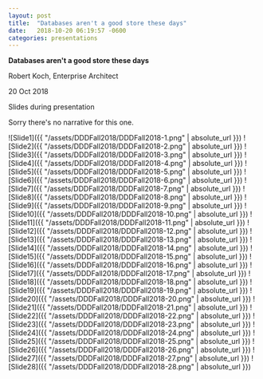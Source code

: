 ```yaml
---
layout: post
title:  "Databases aren't a good store these days"
date:   2018-10-20 06:19:57 -0600
categories: presentations
---
```

**Databases aren't a good store these days**

Robert Koch, Enterprise Architect

20 Oct 2018

Slides during presentation

Sorry there's no narrative for this one.

![Slide1]({{ "/assets/DDDFall2018/DDDFall2018-1.png" | absolute_url }})
![Slide2]({{ "/assets/DDDFall2018/DDDFall2018-2.png" | absolute_url }})
![Slide3]({{ "/assets/DDDFall2018/DDDFall2018-3.png" | absolute_url }})
![Slide4]({{ "/assets/DDDFall2018/DDDFall2018-4.png" | absolute_url }})
![Slide5]({{ "/assets/DDDFall2018/DDDFall2018-5.png" | absolute_url }})
![Slide6]({{ "/assets/DDDFall2018/DDDFall2018-6.png" | absolute_url }})
![Slide7]({{ "/assets/DDDFall2018/DDDFall2018-7.png" | absolute_url }})
![Slide8]({{ "/assets/DDDFall2018/DDDFall2018-8.png" | absolute_url }})
![Slide9]({{ "/assets/DDDFall2018/DDDFall2018-9.png" | absolute_url }})
![Slide10]({{ "/assets/DDDFall2018/DDDFall2018-10.png" | absolute_url }})
![Slide11]({{ "/assets/DDDFall2018/DDDFall2018-11.png" | absolute_url }})
![Slide12]({{ "/assets/DDDFall2018/DDDFall2018-12.png" | absolute_url }})
![Slide13]({{ "/assets/DDDFall2018/DDDFall2018-13.png" | absolute_url }})
![Slide14]({{ "/assets/DDDFall2018/DDDFall2018-14.png" | absolute_url }})
![Slide15]({{ "/assets/DDDFall2018/DDDFall2018-15.png" | absolute_url }})
![Slide16]({{ "/assets/DDDFall2018/DDDFall2018-16.png" | absolute_url }})
![Slide17]({{ "/assets/DDDFall2018/DDDFall2018-17.png" | absolute_url }})
![Slide18]({{ "/assets/DDDFall2018/DDDFall2018-18.png" | absolute_url }})
![Slide19]({{ "/assets/DDDFall2018/DDDFall2018-19.png" | absolute_url }})
![Slide20]({{ "/assets/DDDFall2018/DDDFall2018-20.png" | absolute_url }})
![Slide21]({{ "/assets/DDDFall2018/DDDFall2018-21.png" | absolute_url }})
![Slide22]({{ "/assets/DDDFall2018/DDDFall2018-22.png" | absolute_url }})
![Slide23]({{ "/assets/DDDFall2018/DDDFall2018-23.png" | absolute_url }})
![Slide24]({{ "/assets/DDDFall2018/DDDFall2018-24.png" | absolute_url }})
![Slide25]({{ "/assets/DDDFall2018/DDDFall2018-25.png" | absolute_url }})
![Slide26]({{ "/assets/DDDFall2018/DDDFall2018-26.png" | absolute_url }})
![Slide27]({{ "/assets/DDDFall2018/DDDFall2018-27.png" | absolute_url }})
![Slide28]({{ "/assets/DDDFall2018/DDDFall2018-28.png" | absolute_url }})